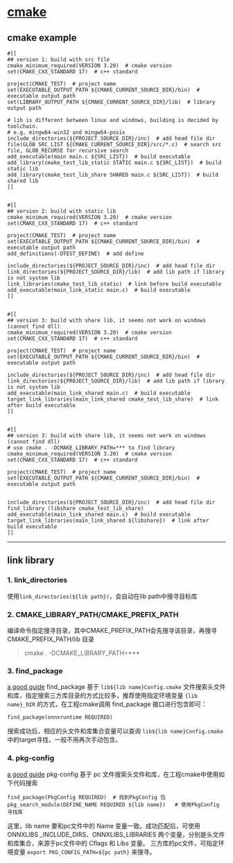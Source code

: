 # [cmake](https://github.com/iLovEing/notebook/issues/34)

## cmake example
```
#[[
## version 1: build with src file
cmake_minimum_required(VERSION 3.20)  # cmake version
set(CMAKE_CXX_STANDARD 17)  # c++ standard

project(CMAKE_TEST)  # project name
set(EXECUTABLE_OUTPUT_PATH ${CMAKE_CURRENT_SOURCE_DIR}/bin)  # executable output path
set(LIBRARY_OUTPUT_PATH ${CMAKE_CURRENT_SOURCE_DIR}/lib)  # library output path

# lib is different between linux and windows, building is decided by toolchain.
# e.g. mingw64-win32 and mingw64-posix
include_directories(${PROJECT_SOURCE_DIR}/inc)  # add head file dir
file(GLOB SRC_LIST ${CMAKE_CURRENT_SOURCE_DIR}/src/*.c)  # search src file, GLOB_RECURSE for recursive search
add_executable(main main.c ${SRC_LIST})  # build executable
add_library(cmake_test_lib_static STATIC main.c ${SRC_LIST})  # build static lib
add_library(cmake_test_lib_share SHARED main.c ${SRC_LIST})  # build shared lib
]]


#[[
## version 2: build with static lib
cmake_minimum_required(VERSION 3.20)  # cmake version
set(CMAKE_CXX_STANDARD 17)  # c++ standard

project(CMAKE_TEST)  # project name
set(EXECUTABLE_OUTPUT_PATH ${CMAKE_CURRENT_SOURCE_DIR}/bin)  # executable output path
add_definitions(-DTEST_DEFINE)  # add define

include_directories(${PROJECT_SOURCE_DIR}/inc)  # add head file dir
link_directories(${PROJECT_SOURCE_DIR}/lib)  # add lib path if library is not system lib
link_libraries(cmake_test_lib_static)  # link before build executable
add_executable(main_link_static main.c)  # build executable
]]


#[[
## version 3: build with share lib, it seems not work on windows (cannot find dll)
cmake_minimum_required(VERSION 3.20)  # cmake version
set(CMAKE_CXX_STANDARD 17)  # c++ standard

project(CMAKE_TEST)  # project name
set(EXECUTABLE_OUTPUT_PATH ${CMAKE_CURRENT_SOURCE_DIR}/bin)  # executable output path

include_directories(${PROJECT_SOURCE_DIR}/inc)  # add head file dir
link_directories(${PROJECT_SOURCE_DIR}/lib)  # add lib path if library is not system lib
add_executable(main_link_shared main.c)  # build executable
target_link_libraries(main_link_shared cmake_test_lib_share)  # link after build executable
]]


#[[
## version 3: build with share lib, it seems not work on windows (cannot find dll)
# use cmake . -DCMAKE_LIBRARY_PATH=*** to find library
cmake_minimum_required(VERSION 3.20)  # cmake version
set(CMAKE_CXX_STANDARD 17)  # c++ standard

project(CMAKE_TEST)  # project name
set(EXECUTABLE_OUTPUT_PATH ${CMAKE_CURRENT_SOURCE_DIR}/bin)  # executable output path


include_directories(${PROJECT_SOURCE_DIR}/inc)  # add head file dir
find_library (libshare cmake_test_lib_share)
add_executable(main_link_shared main.c)  # build executable
target_link_libraries(main_link_shared ${libshare})  # link after build executable
]]
```

---

## link library

### 1. link_directories
使用`link_directories(${lib path})`，会自动在lib path中搜寻目标库

### 2. CMAKE_LIBRARY_PATH/CMAKE_PREFIX_PATH
编译命令指定搜寻目录，其中CMAKE_PREFIX_PATH会先搜寻该目录，再搜寻CMAKE_PREFIX_PATH/lib 目录
> cmake . -DCMAKE_LIBRARY_PATH=***

### 3. find_package
[a good guide](https://blog.csdn.net/zhanghm1995/article/details/105466372)
find_package 基于 `lib${lib name}Config.cmake` 文件搜索头文件和库，指定搜索三方库目录的方式比较多，推荐使用指定环境变量 `{lib name}_DIR` 的方式，在工程cmake调用 find_package 接口进行包含即可：
```
find_package(onnxruntime REQUIRED)
```
搜索成功后，相应的头文件和库集合变量可以查询 `lib${lib name}Config.cmake`  中的target寻找，一般不用再次手动包含。

### 4. pkg-config
[a good guide](https://blog.csdn.net/qq_21438461/article/details/132898233)
pkg-config 基于 pc 文件搜索头文件和库，在工程cmake中使用如下代码搜索
```
find_package(PkgConfig REQUIRED)  # 找到PkgConfig 包
pkg_search_module(DEFINE_NAME REQUIRED ${lib name})   # 使用PkgConfig 寻找库
```
这里，lib name 要和pc文件中的 Name 变量一致。成功匹配后，可使用 ONNXLIBS _INCLUDE_DIRS、ONNXLIBS_LIBRARIES 两个变量，分别是头文件和库集合，来源于pc文件中的 Cflags 和 Libs 变量。
三方库的pc文件，可指定环境变量 `export PKG_CONFIG_PATH=${pc path}` 来搜寻。